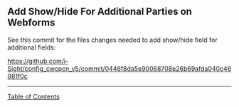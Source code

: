 ## Add Show/Hide For Additional Parties on Webforms

See this commit for the files changes needed to add show/hide field for additional fields:

https://github.com/i-Sight/config_cwcpcn_v5/commit/0446f8da5e90068708e26b69afda040c46981f0c


***
[Table of Contents](../README.md)